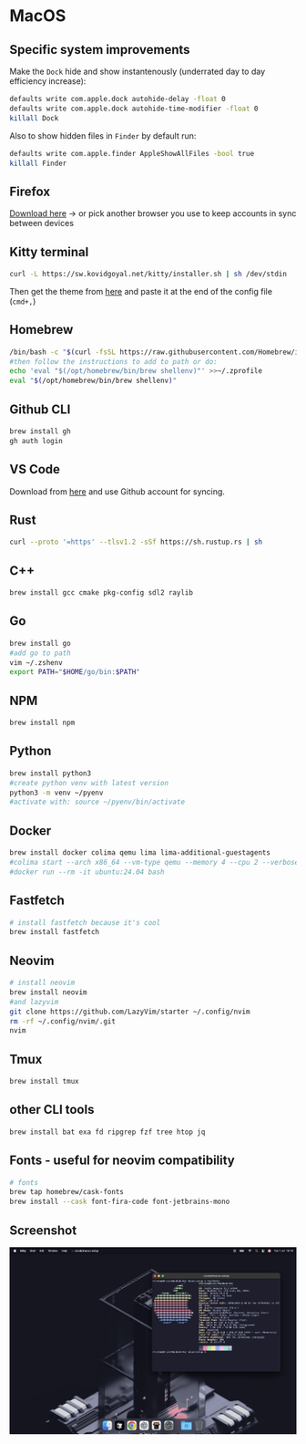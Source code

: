 # MacOS

## Specific system improvements

Make the `Dock` hide and show instantenously (underrated day to day efficiency increase):

```bash
defaults write com.apple.dock autohide-delay -float 0
defaults write com.apple.dock autohide-time-modifier -float 0
killall Dock
```

Also to show hidden files in `Finder` by default run:

```bash
defaults write com.apple.finder AppleShowAllFiles -bool true
killall Finder
```

## Firefox

[Download here](https://www.firefox.com/en-GB/) -> or pick another browser you use to keep accounts in sync between devices

## Kitty terminal

```bash
curl -L https://sw.kovidgoyal.net/kitty/installer.sh | sh /dev/stdin
```

Then get the theme from [here](https://github.com/catppuccin/kitty/blob/main/themes/mocha.conf) and paste it at the end of the config file (`cmd+,`)

## Homebrew

```bash
/bin/bash -c "$(curl -fsSL https://raw.githubusercontent.com/Homebrew/install/HEAD/install.sh)"
#then follow the instructions to add to path or do:
echo 'eval "$(/opt/homebrew/bin/brew shellenv)"' >>~/.zprofile
eval "$(/opt/homebrew/bin/brew shellenv)"
```

## Github CLI

```bash
brew install gh
gh auth login
```

## VS Code

Download from [here](https://code.visualstudio.com/download) and use Github account for syncing.

## Rust

```bash
curl --proto '=https' --tlsv1.2 -sSf https://sh.rustup.rs | sh
```

## C++

```bash
brew install gcc cmake pkg-config sdl2 raylib
```

## Go

```bash
brew install go
#add go to path
vim ~/.zshenv
export PATH="$HOME/go/bin:$PATH"
```

## NPM

```bash
brew install npm
```

## Python

```bash
brew install python3
#create python venv with latest version
python3 -m venv ~/pyenv
#activate with: source ~/pyenv/bin/activate
```

## Docker

```bash
brew install docker colima qemu lima lima-additional-guestagents
#colima start --arch x86_64 --vm-type qemu --memory 4 --cpu 2 --verbose
#docker run --rm -it ubuntu:24.04 bash
```

## Fastfetch

```bash
# install fastfetch because it's cool
brew install fastfetch
```

## Neovim

```bash
# install neovim
brew install neovim
#and lazyvim
git clone https://github.com/LazyVim/starter ~/.config/nvim
rm -rf ~/.config/nvim/.git
nvim
```

## Tmux

```bash
brew install tmux
```

## other CLI tools

```bash
brew install bat exa fd ripgrep fzf tree htop jq
```

## Fonts - useful for neovim compatibility

```bash
# fonts
brew tap homebrew/cask-fonts
brew install --cask font-fira-code font-jetbrains-mono
```

## Screenshot

![macos screenshot](macos.png)
